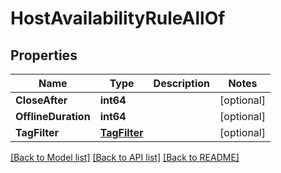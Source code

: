 # HostAvailabilityRuleAllOf

## Properties

Name | Type | Description | Notes
------------ | ------------- | ------------- | -------------
**CloseAfter** | **int64** |  | [optional] 
**OfflineDuration** | **int64** |  | [optional] 
**TagFilter** | [**TagFilter**](TagFilter.md) |  | [optional] 

[[Back to Model list]](../README.md#documentation-for-models) [[Back to API list]](../README.md#documentation-for-api-endpoints) [[Back to README]](../README.md)


